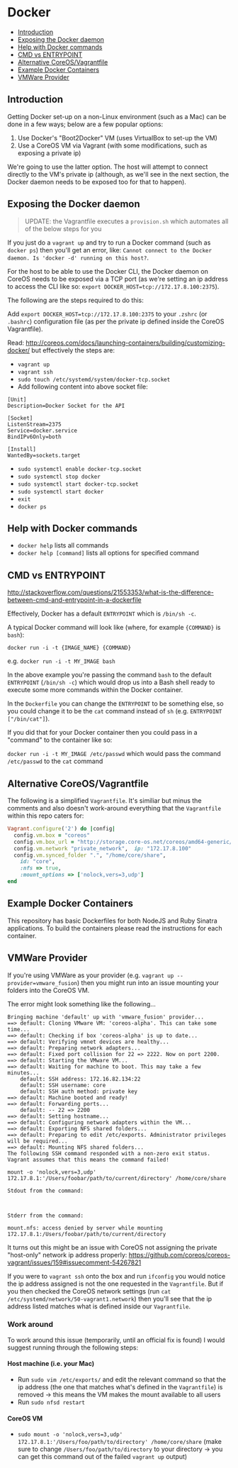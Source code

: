 # Docker

- [Introduction](#introduction)
- [Exposing the Docker daemon](#exposing-the-docker-daemon)
- [Help with Docker commands](#help-with-docker-commands)
- [CMD vs ENTRYPOINT](#cmd-vs-entrypoint)
- [Alternative CoreOS/Vagrantfile](#alternative-coreosvagrantfile)
- [Example Docker Containers](#example-docker-containers)
- [VMWare Provider](#vmware-provider)

## Introduction

Getting Docker set-up on a non-Linux environment (such as a Mac) can be done in a few ways; below are a few popular options:

1. Use Docker's "Boot2Docker" VM (uses VirtualBox to set-up the VM)
2. Use a CoreOS VM via Vagrant (with some modifications, such as exposing a private ip)

We're going to use the latter option. The host will attempt to connect directly to the VM's private ip (although, as we'll see in the next section, the Docker daemon needs to be exposed too for that to happen).

## Exposing the Docker daemon

> UPDATE: the Vagrantfile executes a `provision.sh` which automates all of the below steps for you

If you just do a `vagrant up` and try to run a Docker command (such as `docker ps`) then you'll get an error, like: `Cannot connect to the Docker daemon. Is 'docker -d' running on this host?`.

For the host to be able to use the Docker CLI, the Docker daemon on CoreOS needs to be exposed via a TCP port (as we're setting an ip address to access the CLI like so: `export DOCKER_HOST=tcp://172.17.8.100:2375`).

The following are the steps required to do this:

Add `export DOCKER_HOST=tcp://172.17.8.100:2375` to your `.zshrc` (or `.bashrc`) configuration file (as per the private ip defined inside the CoreOS Vagrantfile).

Read: http://coreos.com/docs/launching-containers/building/customizing-docker/ but effectively the steps are:

- `vagrant up`
- `vagrant ssh`
- `sudo touch /etc/systemd/system/docker-tcp.socket`
- Add following content into above socket file:

```
[Unit]
Description=Docker Socket for the API

[Socket]
ListenStream=2375
Service=docker.service
BindIPv6Only=both

[Install]
WantedBy=sockets.target
```

- `sudo systemctl enable docker-tcp.socket`
- `sudo systemctl stop docker`
- `sudo systemctl start docker-tcp.socket`
- `sudo systemctl start docker`
- `exit`
- `docker ps`

## Help with Docker commands

- `docker help` lists all commands
- `docker help [command]` lists all options for specified command

## CMD vs ENTRYPOINT

http://stackoverflow.com/questions/21553353/what-is-the-difference-between-cmd-and-entrypoint-in-a-dockerfile

Effectively, Docker has a default `ENTRYPOINT` which is `/bin/sh -c`. 

A typical Docker command will look like (where, for example `{COMMAND}` is `bash`):

`docker run -i -t {IMAGE_NAME} {COMMAND}` 

e.g. `docker run -i -t MY_IMAGE bash`

In the above example you're passing the command `bash` to the default `ENTRYPOINT` (`/bin/sh -c`) which would drop us into a Bash shell ready to execute some more commands within the Docker container.

In the `Dockerfile` you can change the `ENTRYPOINT` to be something else, so you could change it to be the `cat` command instead of `sh` (e.g. `ENTRYPOINT ["/bin/cat"]`). 

If you did that for your Docker container then you could pass in a "command" to the container like so:

`docker run -i -t MY_IMAGE /etc/passwd` which would pass the command `/etc/passwd` to the `cat` command

## Alternative CoreOS/Vagrantfile

The following is a simplified `Vagrantfile`. It's similiar but minus the comments and also doesn't work-around everything that the `Vagrantfile` within this repo caters for:

```rb
Vagrant.configure('2') do |config|
  config.vm.box = "coreos"
  config.vm.box_url = "http://storage.core-os.net/coreos/amd64-generic/dev-channel/coreos_production_vagrant.box"
  config.vm.network "private_network",  ip: "172.17.8.100"
  config.vm.synced_folder ".", "/home/core/share",
    id: "core",
    :nfs => true,
    :mount_options => ['nolock,vers=3,udp']
end
```

## Example Docker Containers

This repository has basic Dockerfiles for both NodeJS and Ruby Sinatra applications. To build the containers please read the instructions for each container.

## VMWare Provider

If you're using VMWare as your provider (e.g. `vagrant up --provider=vmware_fusion`) then you might run into an issue mounting your folders into the CoreOS VM.

The error might look something like the following...

```
Bringing machine 'default' up with 'vmware_fusion' provider...
==> default: Cloning VMware VM: 'coreos-alpha'. This can take some time...
==> default: Checking if box 'coreos-alpha' is up to date...
==> default: Verifying vmnet devices are healthy...
==> default: Preparing network adapters...
==> default: Fixed port collision for 22 => 2222. Now on port 2200.
==> default: Starting the VMware VM...
==> default: Waiting for machine to boot. This may take a few minutes...
    default: SSH address: 172.16.82.134:22
    default: SSH username: core
    default: SSH auth method: private key
==> default: Machine booted and ready!
==> default: Forwarding ports...
    default: -- 22 => 2200
==> default: Setting hostname...
==> default: Configuring network adapters within the VM...
==> default: Exporting NFS shared folders...
==> default: Preparing to edit /etc/exports. Administrator privileges will be required...
==> default: Mounting NFS shared folders...
The following SSH command responded with a non-zero exit status.
Vagrant assumes that this means the command failed!

mount -o 'nolock,vers=3,udp' 172.17.8.1:'/Users/foobar/path/to/current/directory' /home/core/share

Stdout from the command:



Stderr from the command:

mount.nfs: access denied by server while mounting 172.17.8.1:/Users/foobar/path/to/current/directory
```

It turns out this might be an issue with CoreOS not assigning the private "host-only" network ip address properly: https://github.com/coreos/coreos-vagrant/issues/159#issuecomment-54267821

If you were to `vagrant ssh` onto the box and run `ifconfig` you would notice the ip address assigned is not the one requested in the `Vagrantfile`. But if you then checked the CoreOS network settings (run `cat /etc/systemd/network/50-vagrant1.network`) then you'll see that the ip address listed matches what is defined inside our `Vagrantfile`.

### Work around

To work around this issue (temporarily, until an official fix is found) I would suggest running through the following steps:

#### Host machine (i.e. your Mac)

- Run `sudo vim /etc/exports/` and edit the relevant command so that the ip address (the one that matches what's defined in the `Vagrantfile`) is removed -> this means the VM makes the mount available to all users
- Run `sudo nfsd restart`

#### CoreOS VM

- `sudo mount -o 'nolock,vers=3,udp' 172.17.8.1:'/Users/foo/path/to/directory' /home/core/share` (make sure to change `/Users/foo/path/to/directory` to your directory -> you can get this command out of the failed `vagrant up` output)
